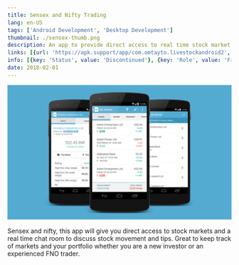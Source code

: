 ```yaml
---
title: Sensex and Nifty Trading
lang: en-US
tags: ['Android Development', 'Desktop Development']
thumbnail: ./sensex-thumb.png
description: An app to provide direct access to real time stock market data.
links: [{url: 'https://apk.support/app/com.omtayto.livestockandroid2', text: 'Get it on third party app store', icon: ['fas', 'store']}]
info: [{key: 'Status', value: 'Discontinued'}, {key: 'Role', value: 'Freelance Android Engineer'}, {key: 'Employment', value: 'Omtayto, India'}, {key: 'Skills involved', value: ['Android SDK', 'Desktop Development']}, {key: 'Tech used', value: ['Java', 'Android SDK', 'Android Studio', 'Performance Monitor', 'Maven']}]
date: 2018-02-01
---
```

![An image](/sensex.png)

Sensex and nifty, this app will give you direct access to stock markets and a real time chat room to discuss stock movement and tips. Great to keep track of markets and your portfolio whether you are a new investor or an experienced FNO trader.